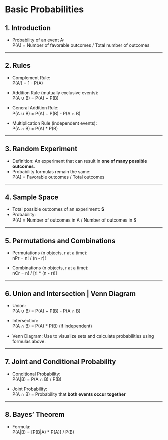 # Basic Probabilities

## 1. Introduction
- Probability of an event A:  
  P(A) = Number of favorable outcomes / Total number of outcomes

---

## 2. Rules
- Complement Rule:  
  P(A') = 1 - P(A)

- Addition Rule (mutually exclusive events):  
  P(A ∪ B) = P(A) + P(B)

- General Addition Rule:  
  P(A ∪ B) = P(A) + P(B) - P(A ∩ B)

- Multiplication Rule (independent events):  
  P(A ∩ B) = P(A) * P(B)

---

## 3. Random Experiment
- Definition: An experiment that can result in **one of many possible outcomes**.  
- Probability formulas remain the same:  
  P(A) = Favorable outcomes / Total outcomes

---

## 4. Sample Space
- Total possible outcomes of an experiment: **S**  
- Probability:  
  P(A) = Number of outcomes in A / Number of outcomes in S

---

## 5. Permutations and Combinations
- Permutations (n objects, r at a time):  
  nPr = n! / (n - r)!  

- Combinations (n objects, r at a time):  
  nCr = n! / [r! * (n - r)!]

---

## 6. Union and Intersection | Venn Diagram
- Union:  
  P(A ∪ B) = P(A) + P(B) - P(A ∩ B)

- Intersection:  
  P(A ∩ B) = P(A) * P(B) (if independent)

- Venn Diagram: Use to visualize sets and calculate probabilities using formulas above.

---

## 7. Joint and Conditional Probability
- Conditional Probability:  
  P(A|B) = P(A ∩ B) / P(B)

- Joint Probability:  
  P(A ∩ B) = Probability that **both events occur together**

---

## 8. Bayes’ Theorem
- Formula:  
  P(A|B) = [P(B|A) * P(A)] / P(B)
